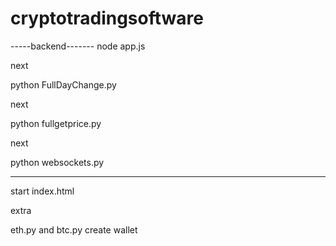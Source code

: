 # cryptotradingsoftware

-----backend-------
node app.js

next

python FullDayChange.py

next

python fullgetprice.py

next 

python websockets.py

----------------------

start index.html

extra

eth.py and btc.py create wallet
